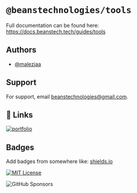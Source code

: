 # `@beanstechnologies/tools`

Full documentation can be found here: https://docs.beanstech.tech/guides/tools 


## Authors
- [@malezjaa](https://www.github.com/malezjaa)


## Support

For support, email  beanstechnologies@gmail.com.

## 🔗 Links
[![portfolio](https://img.shields.io/badge/my_portfolio-000?style=for-the-badge&logo=ko-fi&logoColor=white)](https://malezjaa.me/)
## Badges

Add badges from somewhere like: [shields.io](https://shields.io/)

[![MIT License](https://img.shields.io/badge/License-MIT-green.svg)](https://choosealicense.com/licenses/mit/)

![GitHub Sponsors](https://img.shields.io/github/sponsors/malezjaa)